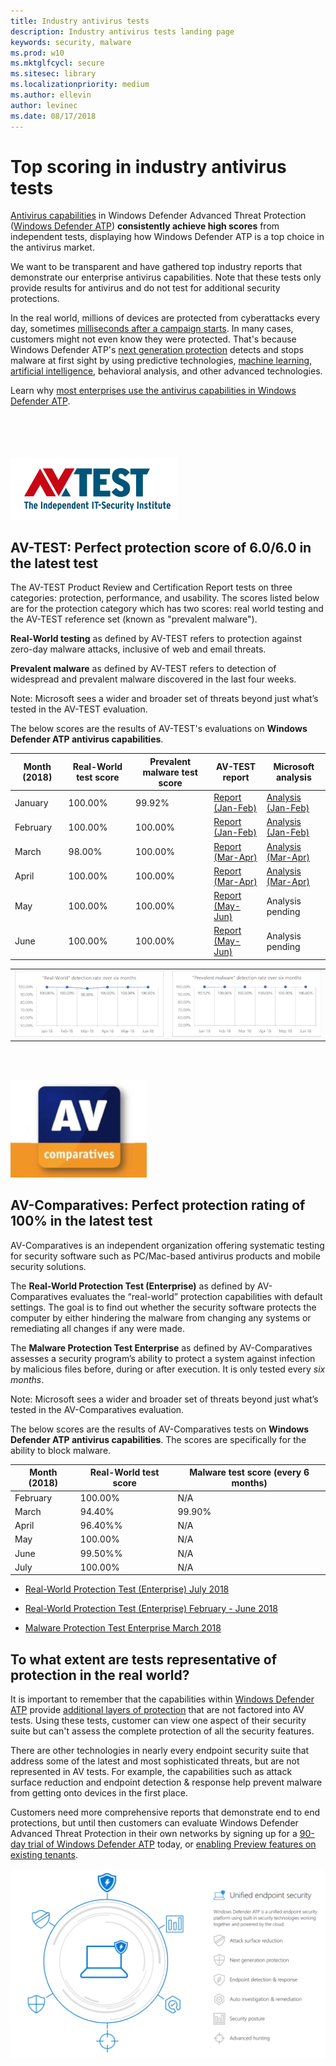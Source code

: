 ```yaml
---
title: Industry antivirus tests
description: Industry antivirus tests landing page
keywords: security, malware
ms.prod: w10
ms.mktglfcycl: secure
ms.sitesec: library
ms.localizationpriority: medium
ms.author: ellevin
author: levinec
ms.date: 08/17/2018
---
```


# Top scoring in industry antivirus tests

[Antivirus capabilities](https://docs.microsoft.com/windows/security/threat-protection/windows-defender-antivirus/windows-defender-antivirus-in-windows-10?ocid=cx-blog-mmpc) in Windows Defender Advanced Threat Protection ([Windows Defender ATP](https://www.microsoft.com/windowsforbusiness/windows-atp?ocid=cx-blog-mmpc)) **consistently achieve high scores** from independent tests, displaying how Windows Defender ATP is a top choice in the antivirus market.

We want to be transparent and have gathered top industry reports that demonstrate our enterprise antivirus capabilities. Note that these tests only provide results for antivirus and do not test for additional security protections.

In the real world, millions of devices are protected from cyberattacks every day, sometimes [milliseconds after a campaign starts](https://cloudblogs.microsoft.com/microsoftsecure/2018/03/07/behavior-monitoring-combined-with-machine-learning-spoils-a-massive-dofoil-coin-mining-campaign/). In many cases, customers might not even know they were protected. That's because Windows Defender ATP's [next generation protection](https://www.youtube.com/watch?v=Xy3MOxkX_o4) detects and stops malware at first sight by using predictive technologies, [machine learning](https://cloudblogs.microsoft.com/microsoftsecure/2018/06/07/machine-learning-vs-social-engineering/), [artificial intelligence](https://cloudblogs.microsoft.com/microsoftsecure/2018/02/14/how-artificial-intelligence-stopped-an-emotet-outbreak/), behavioral analysis, and other advanced technologies.

Learn why [most enterprises use the antivirus capabilities in Windows Defender ATP](https://docs.microsoft.com/windows/threat-protection/windows-defender-antivirus/windows-defender-antivirus-in-windows-10).

<br></br><br></br>
![Logo](./images/av-test-logo.png)

## AV-TEST: Perfect protection score of 6.0/6.0 in the latest test

The AV-TEST Product Review and Certification Report tests on three categories: protection, performance, and usability. The scores listed below are for the protection category which has two scores: real world testing and the AV-TEST reference set (known as "prevalent malware").

**Real-World testing** as defined by AV-TEST refers to protection against zero-day malware attacks, inclusive of web and email threats.

**Prevalent malware** as defined by AV-TEST refers to detection of widespread and prevalent malware discovered in the last four weeks.

Note: Microsoft sees a wider and broader set of threats beyond just what’s tested in the AV-TEST evaluation.

The below scores are the results of AV-TEST's evaluations on **Windows Defender ATP antivirus capabilities**.

|Month (2018)|Real-World test score| Prevalent malware test score | AV-TEST report| Microsoft analysis|
|---|---|---|---|---|
|January| 100.00%| 99.92%| [Report (Jan-Feb)](https://www.av-test.org/en/antivirus/home-windows/windows-7/february-2018/kaspersky-lab-internet-security-18.0-180557/)| [Analysis (Jan-Feb)](https://query.prod.cms.rt.microsoft.com/cms/api/am/binary/RE27O5A?ocid=cx-blog-mmpc)|
|February| 100.00% | 100.00%|[Report (Jan-Feb)](https://www.av-test.org/en/antivirus/home-windows/windows-7/february-2018/kaspersky-lab-internet-security-18.0-180557/)| [Analysis (Jan-Feb)](https://query.prod.cms.rt.microsoft.com/cms/api/am/binary/RE27O5A?ocid=cx-blog-mmpc)|
March |98.00%| 100.00%|[Report (Mar-Apr)](https://www.av-test.org/en/antivirus/business-windows-client/windows-10/april-2018/microsoft-windows-defender-antivirus-4.12-181574/)|[Analysis (Mar-Apr)](https://query.prod.cms.rt.microsoft.com/cms/api/am/binary/RE2ouJA)|
April|100.00%| 100.00%|[Report (Mar-Apr)](https://www.av-test.org/en/antivirus/business-windows-client/windows-10/april-2018/microsoft-windows-defender-antivirus-4.12-181574/)|[Analysis (Mar-Apr)](https://query.prod.cms.rt.microsoft.com/cms/api/am/binary/RE2ouJA)|
May|100.00%| 100.00%| [Report (May-Jun)](https://www.av-test.org/en/antivirus/business-windows-client/windows-10/june-2018/microsoft-windows-defender-antivirus-4.12-182374/)|Analysis pending|
June|100.00%| 100.00%| [Report (May-Jun)](https://www.av-test.org/en/antivirus/business-windows-client/windows-10/june-2018/microsoft-windows-defender-antivirus-4.12-182374/)|Analysis pending|

|||
|---|---|
|![Real-World](./images/RealWorld-67-percent.png)|![Prevalent Malware](./images/PrevalentMalware-67-percent.png)|
<br></br>

![Logo](./images/av-comparatives-logo-3.png)

## AV-Comparatives: Perfect protection rating of 100% in the latest test

AV-Comparatives is an independent organization offering systematic testing for security software such as PC/Mac-based antivirus products and mobile security solutions.

The  **Real-World Protection Test (Enterprise)** as defined by AV-Comparatives evaluates the “real-world” protection capabilities with default settings. The goal is to find out whether the security software protects the computer by either hindering the malware from changing any systems or remediating all changes if any were made.

The **Malware Protection Test Enterprise** as defined by AV-Comparatives assesses a security program’s ability to protect a system against infection by malicious files before, during or after execution. It is only tested every *six months*.

Note: Microsoft sees a wider and broader set of threats beyond just what’s tested in the AV-Comparatives evaluation.

The below scores are the results of AV-Comparatives tests on **Windows Defender ATP antivirus capabilities**. The scores are specifically for the ability to block malware.

|Month (2018)| Real-World test score| Malware test score (every 6 months)|
|---|---|---|
|February| 100.00%| N/A|
|March| 94.40%| 99.90%|
|April| 96.40%%| N/A|
|May| 100.00%| N/A|
|June| 99.50%%| N/A|
|July| 100.00%| N/A|

* [Real-World Protection Test (Enterprise) July 2018](https://www.av-comparatives.org/tests/real-world-protection-test-july-2018-factsheet/)

* [Real-World Protection Test (Enterprise) February - June 2018](https://www.av-comparatives.org/tests/real-world-protection-test-february-june-2018/)

* [Malware Protection Test Enterprise March 2018](https://www.av-comparatives.org/tests/malware-protection-test-enterprise-march-2018-testresult/)

## To what extent are tests representative of protection in the real world?

It is important to remember that the capabilities within [Windows Defender ATP](https://www.microsoft.com/en-us/WindowsForBusiness/windows-atp?ocid=cx-blog-mmpc) provide [additional layers of protection](https://cloudblogs.microsoft.com/microsoftsecure/2017/12/11/detonating-a-bad-rabbit-windows-defender-antivirus-and-layered-machine-learning-defenses/) that are not factored into AV tests. Using these tests, customer can view one aspect of their security suite but can't assess the complete protection of all the security features.

There are other technologies in nearly every endpoint security suite that address some of the latest and most sophisticated threats, but are not represented in AV tests. For example, the capabilities such as attack surface reduction and endpoint detection & response help prevent malware from getting onto devices in the first place.

 Customers need more comprehensive reports that demonstrate end to end protections, but until then customers can evaluate Windows Defender Advanced Threat Protection in their own networks by signing up for a [90-day trial of Windows Defender ATP](https://www.microsoft.com/windowsforbusiness/windows-atp?ocid=cx-blog-mmpc) today, or [enabling Preview features on existing tenants](https://docs.microsoft.com/windows/security/threat-protection/windows-defender-atp/preview-settings-windows-defender-advanced-threat-protection).

![ATP](./images/wdatp-pillars2.png)
